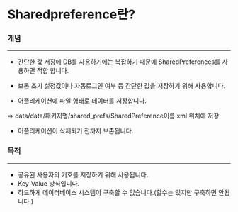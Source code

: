 # Sharedpreference란?

### 개념
---
- 간단한 값 저장에 DB를 사용하기에는 복잡하기 때문에 SharedPreferences를 사용하면 적합 합니다.

- 보통 초기 설정값이나 자동로그인 여부 등 간단한 값을 저장하기 위해 사용합니다.

- 어플리케이션에 파일 형태로 데이터를 저장합니다.

=> data/data/패키지명/shared_prefs/SharedPreference이름.xml 위치에 저장

- 어플리케이션이 삭제되기 전까지 보존됩니다.


### 목적
---
- 공유된 사용자의 기호를 저장하기 위해 사용됩니다.
- Key-Value 방식입니다.
- 하드하게 데이터베이스 시스템이 구축할 수 없습니다.(할수는 있지만 구축하면 안됩니다.)
